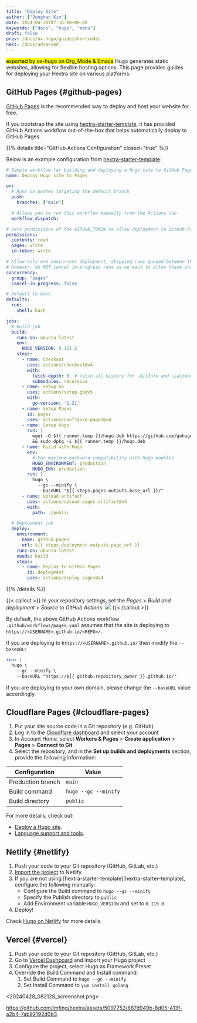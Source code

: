 ```yaml
---
title: "Deploy Site"
author: ["Junghan Kim"]
date: 2024-04-30T07:16:00+09:00
keywords: ["docs", "hugo", "menu"]
draft: false
prev: /docs/ox-hugo/guide/shortcodes
next: /docs/advanced
---
```


<mark>exported by ox-hugo on Org_Mode &amp; Emacs</mark> Hugo generates static websites, allowing for flexible hosting options. This page provides guides for deploying your Hextra site on various platforms.

<!--more-->


## GitHub Pages {#github-pages}

[GitHub Pages](https://docs.github.com/pages) is the recommended way to deploy and host your website for free.

If you bootstrap the site using [hextra-starter-template](https://github.com/imfing/hextra-starter-template), it has provided GitHub Actions workflow out-of-the-box that helps automatically deploy to GitHub Pages.

{{% details title="GitHub Actions Configuration" closed="true" %}}

Below is an example configuration from [hextra-starter-template](https://github.com/imfing/hextra-starter-template):

```yaml { linenos=false,filename=".github/workflows/pages.yaml" }
# Sample workflow for building and deploying a Hugo site to GitHub Pages
name: Deploy Hugo site to Pages

on:
  # Runs on pushes targeting the default branch
  push:
    branches: ["main"]

  # Allows you to run this workflow manually from the Actions tab
  workflow_dispatch:

# Sets permissions of the GITHUB_TOKEN to allow deployment to GitHub Pages
permissions:
  contents: read
  pages: write
  id-token: write

# Allow only one concurrent deployment, skipping runs queued between the run in-progress and latest queued.
# However, do NOT cancel in-progress runs as we want to allow these production deployments to complete.
concurrency:
  group: "pages"
  cancel-in-progress: false

# Default to bash
defaults:
  run:
    shell: bash

jobs:
  # Build job
  build:
    runs-on: ubuntu-latest
    env:
      HUGO_VERSION: 0.121.2
    steps:
      - name: Checkout
        uses: actions/checkout@v4
        with:
          fetch-depth: 0  # fetch all history for .GitInfo and .Lastmod
          submodules: recursive
      - name: Setup Go
        uses: actions/setup-go@v5
        with:
          go-version: '1.21'
      - name: Setup Pages
        id: pages
        uses: actions/configure-pages@v4
      - name: Setup Hugo
        run: |
          wget -O ${{ runner.temp }}/hugo.deb https://github.com/gohugoio/hugo/releases/download/v${HUGO_VERSION}/hugo_extended_${HUGO_VERSION}_linux-amd64.deb \
          && sudo dpkg -i ${{ runner.temp }}/hugo.deb
      - name: Build with Hugo
        env:
          # For maximum backward compatibility with Hugo modules
          HUGO_ENVIRONMENT: production
          HUGO_ENV: production
        run: |
          hugo \
            --gc --minify \
            --baseURL "${{ steps.pages.outputs.base_url }}/"
      - name: Upload artifact
        uses: actions/upload-pages-artifact@v3
        with:
          path: ./public

  # Deployment job
  deploy:
    environment:
      name: github-pages
      url: ${{ steps.deployment.outputs.page_url }}
    runs-on: ubuntu-latest
    needs: build
    steps:
      - name: Deploy to GitHub Pages
        id: deployment
        uses: actions/deploy-pages@v4
```

{{% /details %}}

{{< callout >}} In your repository settings, set the *Pages* > *Build
and deployment* > *Source* to *GitHub Actions*:
![](https://user-images.githubusercontent.com/5097752/266784808-99676430-884e-42ab-b901-f6534a0d6eee.png)
{{< /callout >}}

By default, the above GitHub Actions workflow `.github/workflows/pages.yaml` assumes that the site is deploying to `https://<USERNAME>.github.io/<REPO>/`.

If you are deploying to `https://<USERNAME>.github.io/` then modify the `--baseURL`:

```yaml { linenos=table,linenostart=54,hl_lines=[4],linenostart=1,filename=".github/workflows/pages.yaml" }
run: |
  hugo \
    --gc --minify \
    --baseURL "https://${{ github.repository_owner }}.github.io/"
```

If you are deploying to your own domain, please change the `--baseURL` value accordingly.


## Cloudflare Pages {#cloudflare-pages}

1.  Put your site source code in a Git repository (e.g. GitHub)
2.  Log in to the [Cloudflare dashboard](https://dash.cloudflare.com/) and select your account
3.  In Account Home, select **Workers &amp; Pages** &gt; **Create application** &gt; **Pages** &gt; **Connect to Git**
4.  Select the repository, and in the **Set up builds and deployments** section, provide the following information:

| Configuration     | Value                |
|-------------------|----------------------|
| Production branch | `main`               |
| Build command     | `hugo --gc --minify` |
| Build directory   | `public`             |

For more details, check out:

-   [Deploy a Hugo site](https://developers.cloudflare.com/pages/framework-guides/deploy-a-hugo-site/#deploy-with-cloudflare-pages).
-   [Language support and tools](https://developers.cloudflare.com/pages/platform/language-support-and-tools/).


## Netlify {#netlify}

1.  Push your code to your Git repository (GitHub, GitLab, etc.)
2.  [Import the project](https://app.netlify.com/start) to Netlify
3.  If you are not using [hextra-starter-template][hextra-starter-template], configure the following manually:
    -   Configure the Build command to `hugo --gc --minify`
    -   Specify the Publish directory to `public`
    -   Add Environment variable `HUGO_VERSION` and set to `0.119.0`
4.  Deploy!

Check [Hugo on Netlify](https://docs.netlify.com/integrations/frameworks/hugo/) for more details.


## Vercel {#vercel}

1.  Push your code to your Git repository (GitHub, GitLab, etc.)
2.  Go to [Vercel Dashboard](https://vercel.com/dashboard) and import your Hugo project
3.  Configure the project, select Hugo as Framework Preset
4.  Override the Build Command and Install command:
    1.  Set Build Command to `hugo --gc --minify`
    2.  Set Install Command to `yum install golang`

<20240428_082128_screenshot.png>

<https://github.com/imfing/hextra/assets/5097752/887d949b-8d05-413f-a2b4-7ab92192d0b3>

